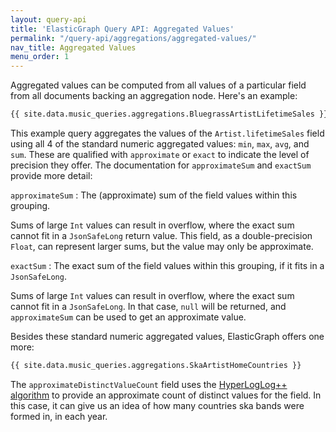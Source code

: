 ```yaml
---
layout: query-api
title: 'ElasticGraph Query API: Aggregated Values'
permalink: "/query-api/aggregations/aggregated-values/"
nav_title: Aggregated Values
menu_order: 1
---
```

Aggregated values can be computed from all values of a particular field from all documents backing an aggregation node.
Here's an example:

```graphql
{{ site.data.music_queries.aggregations.BluegrassArtistLifetimeSales }}
```

This example query aggregates the values of the `Artist.lifetimeSales` field using all 4 of the standard numeric
aggregated values: `min`, `max`, `avg`, and `sum`. These are qualified with `approximate` or `exact` to indicate
the level of precision they offer. The documentation for `approximateSum` and `exactSum` provide more detail:

`approximateSum`
: The (approximate) sum of the field values within this grouping.

  Sums of large `Int` values can result in overflow, where the exact sum cannot
  fit in a `JsonSafeLong` return value. This field, as a double-precision `Float`, can
  represent larger sums, but the value may only be approximate.

`exactSum`
: The exact sum of the field values within this grouping, if it fits in a `JsonSafeLong`.

  Sums of large `Int` values can result in overflow, where the exact sum cannot
  fit in a `JsonSafeLong`. In that case, `null` will be returned, and `approximateSum`
  can be used to get an approximate value.

Besides these standard numeric aggregated values, ElasticGraph offers one more:

```graphql
{{ site.data.music_queries.aggregations.SkaArtistHomeCountries }}
```

The `approximateDistinctValueCount` field uses the [HyperLogLog++ algorithm](https://research.google.com/pubs/archive/40671.pdf)
to provide an approximate count of distinct values for the field. In this case, it can give us an idea of how many countries ska
bands were formed in, in each year.
